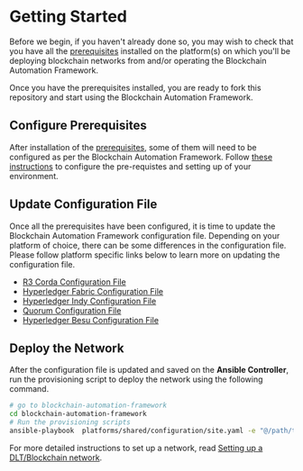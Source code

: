 [//]: # (##############################################################################################)
[//]: # (Copyright Accenture. All Rights Reserved.)
[//]: # (SPDX-License-Identifier: Apache-2.0)
[//]: # (##############################################################################################)

Getting Started
===============

Before we begin, if you haven't already done so, you may wish to check that
you have all the [prerequisites](prerequisites) installed on the platform(s)
on which you'll be deploying blockchain networks from and/or operating
the Blockchain Automation Framework.

Once you have the prerequisites installed, you are ready to fork this repository and start using the Blockchain Automation Framework. 

## Configure Prerequisites
After installation of the [prerequisites](./prerequisites.md), some of them will need to be configured as per the Blockchain Automation Framework. Follow [these instructions](./operations/configure_prerequisites.md) to configure the pre-requistes and setting up of your environment.

## Update Configuration File
Once all the prerequisites have been configured, it is time to update the Blockchain Automation Framework configuration file. Depending on your platform of choice, there can be some differences in the configuration file. Please follow platform specific links below to learn more on updating the configuration file.
* [R3 Corda Configuration File](./operations/corda_networkyaml.md)
* [Hyperledger Fabric Configuration File](./operations/fabric_networkyaml.md)
* [Hyperledger Indy Configuration File](./operations/indy_networkyaml.md)
* [Quorum Configuration File](./operations/quorum_networkyaml.md)
* [Hyperledger Besu Configuration File](./operations/besu_networkyaml.md)


## Deploy the Network

After the configuration file is updated and saved on the **Ansible Controller**, run the provisioning script to deploy the network using the following command.

```bash
# go to blockchain-automation-framework
cd blockchain-automation-framework
# Run the provisioning scripts
ansible-playbook  platforms/shared/configuration/site.yaml -e "@/path/to/network.yaml" 
```

For more detailed instructions to set up a network, read [Setting up a DLT/Blockchain network](./operations/setting_dlt.md).
